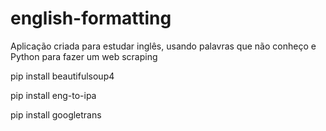 # english-formatting
 Aplicação criada para estudar inglês, usando palavras que não conheço e Python para fazer um web scraping 

pip install beautifulsoup4

pip install eng-to-ipa

pip install googletrans